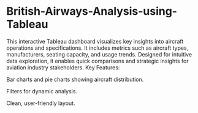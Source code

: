 # British-Airways-Analysis-using-Tableau
This interactive Tableau dashboard visualizes key insights into aircraft operations and specifications. It includes metrics such as aircraft types, manufacturers, seating capacity, and usage trends. Designed for intuitive data exploration, it enables quick comparisons and strategic insights for aviation industry stakeholders.
Key Features:

Bar charts and pie charts showing aircraft distribution.

Filters for dynamic analysis.

Clean, user-friendly layout.
